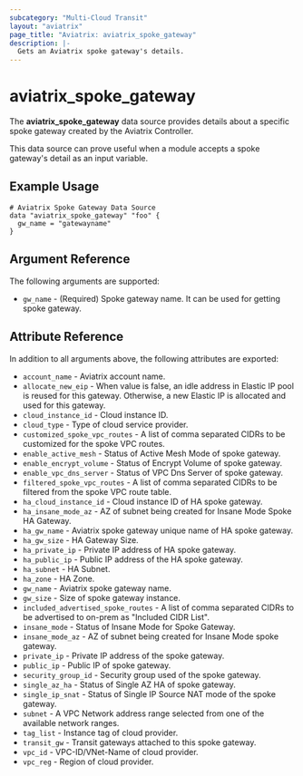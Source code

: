 ```yaml
---
subcategory: "Multi-Cloud Transit"
layout: "aviatrix"
page_title: "Aviatrix: aviatrix_spoke_gateway"
description: |-
  Gets an Aviatrix spoke gateway's details.
---
```


# aviatrix_spoke_gateway

The **aviatrix_spoke_gateway** data source provides details about a specific spoke gateway created by the Aviatrix Controller.

This data source can prove useful when a module accepts a spoke gateway's detail as an input variable.

## Example Usage

```hcl
# Aviatrix Spoke Gateway Data Source
data "aviatrix_spoke_gateway" "foo" {
  gw_name = "gatewayname"
}
```

## Argument Reference

The following arguments are supported:

* `gw_name` - (Required) Spoke gateway name. It can be used for getting spoke gateway.

## Attribute Reference

In addition to all arguments above, the following attributes are exported:

* `account_name` - Aviatrix account name.
* `allocate_new_eip` - When value is false, an idle address in Elastic IP pool is reused for this gateway. Otherwise, a new Elastic IP is allocated and used for this gateway.
* `cloud_instance_id` - Cloud instance ID.
* `cloud_type` - Type of cloud service provider.
* `customized_spoke_vpc_routes` - A list of comma separated CIDRs to be customized for the spoke VPC routes.
* `enable_active_mesh` - Status of Active Mesh Mode of spoke gateway.
* `enable_encrypt_volume` - Status of Encrypt Volume of spoke gateway.
* `enable_vpc_dns_server` - Status of VPC Dns Server of spoke gateway.
* `filtered_spoke_vpc_routes` - A list of comma separated CIDRs to be filtered from the spoke VPC route table.
* `ha_cloud_instance_id` - Cloud instance ID of HA spoke gateway.
* `ha_insane_mode_az` - AZ of subnet being created for Insane Mode Spoke HA Gateway.
* `ha_gw_name` - Aviatrix spoke gateway unique name of HA spoke gateway.
* `ha_gw_size` - HA Gateway Size.
* `ha_private_ip` - Private IP address of HA spoke gateway.
* `ha_public_ip` - Public IP address of the HA spoke gateway.
* `ha_subnet` - HA Subnet.
* `ha_zone` - HA Zone.
* `gw_name` - Aviatrix spoke gateway name.
* `gw_size` - Size of spoke gateway instance.
* `included_advertised_spoke_routes` - A list of comma separated CIDRs to be advertised to on-prem as "Included CIDR List".
* `insane_mode` - Status of Insane Mode for Spoke Gateway.
* `insane_mode_az` - AZ of subnet being created for Insane Mode spoke gateway.
* `private_ip` - Private IP address of the spoke gateway.
* `public_ip` - Public IP of spoke gateway.
* `security_group_id` - Security group used of the spoke gateway.
* `single_az_ha` - Status of Single AZ HA of spoke gateway.
* `single_ip_snat` - Status of Single IP Source NAT mode of the spoke gateway.
* `subnet` - A VPC Network address range selected from one of the available network ranges.
* `tag_list` - Instance tag of cloud provider.
* `transit_gw` - Transit gateways attached to this spoke gateway.
* `vpc_id` - VPC-ID/VNet-Name of cloud provider.
* `vpc_reg` - Region of cloud provider.
